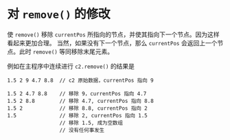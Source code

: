 # 对 `remove()` 的修改

使 `remove()` 移除 `currentPos` 所指向的节点，并使其指向下一个节点。因为这样看起来更加合理。
当然，如果没有下一个节点，那么 `currentPos` 会返回上一个节点。此时 `remove()` 等同移除末尾元素。

例如在主程序中连续进行 `c2.remove()` 的结果是
```
1.5 2 9 4.7 8.8  // c2 原始数据，currentPos 指向 9

1.5 2 4.7 8.8    // 移除 9，currentPos 指向 4.7
1.5 2 8.8        // 移除 4.7, currentPos 指向 8.8
1.5 2            // 移除 8.8, currentPos 指向 2
1.5              // 移除 2, currentPos 指向 1.5
                 // 移除 1.5, 成为空数组
                 // 没有任何事发生
```

